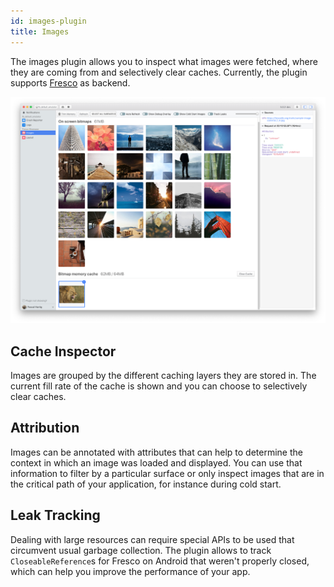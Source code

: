 ```yaml
---
id: images-plugin
title: Images
---
```


The images plugin allows you to inspect what images were fetched, where they are
coming from and selectively clear caches. Currently, the plugin supports
[Fresco](https://github.com/facebook/fresco/) as backend.

![Images plugin](/docs/assets/images-plugin.png)

## Cache Inspector

Images are grouped by the different caching layers they are stored in. The current
fill rate of the cache is shown and you can choose to selectively clear caches.


## Attribution

Images can be annotated with attributes that can help to determine the context in
which an image was loaded and displayed. You can use that information to filter
by a particular surface or only inspect images that are in the critical path
of your application, for instance during cold start.

## Leak Tracking

Dealing with large resources can require special APIs to be used that circumvent
usual garbage collection. The plugin allows to track `CloseableReference`s for
Fresco on Android that weren't properly closed, which can help you improve
the performance of your app.